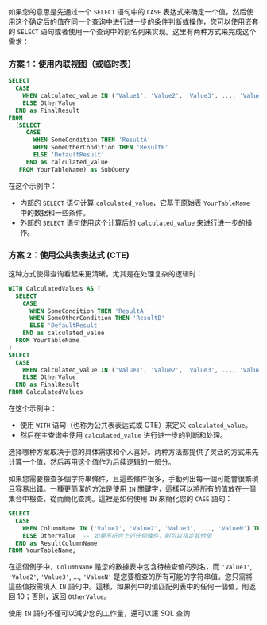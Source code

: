 如果您的意思是先通过一个 `SELECT` 语句中的 `CASE` 表达式来确定一个值，然后使用这个确定后的值在同一个查询中进行进一步的条件判断或操作，您可以使用嵌套的 `SELECT` 语句或者使用一个查询中的别名列来实现。这里有两种方式来完成这个需求：

### 方案 1：使用内联视图（或临时表）

```sql
SELECT 
  CASE 
    WHEN calculated_value IN ('Value1', 'Value2', 'Value3', ..., 'ValueN') THEN 10
    ELSE OtherValue
  END as FinalResult
FROM
  (SELECT 
     CASE 
       WHEN SomeCondition THEN 'ResultA'
       WHEN SomeOtherCondition THEN 'ResultB'
       ELSE 'DefaultResult'
     END as calculated_value
   FROM YourTableName) as SubQuery
```

在这个示例中：
- 内部的 `SELECT` 语句计算 `calculated_value`，它基于原始表 `YourTableName` 中的数据和一些条件。
- 外部的 `SELECT` 语句使用这个计算后的 `calculated_value` 来进行进一步的操作。

### 方案 2：使用公共表表达式 (CTE)

这种方式使得查询看起来更清晰，尤其是在处理复杂的逻辑时：

```sql
WITH CalculatedValues AS (
  SELECT
    CASE 
      WHEN SomeCondition THEN 'ResultA'
      WHEN SomeOtherCondition THEN 'ResultB'
      ELSE 'DefaultResult'
    END as calculated_value
  FROM YourTableName
)
SELECT 
  CASE 
    WHEN calculated_value IN ('Value1', 'Value2', 'Value3', ..., 'ValueN') THEN 10
    ELSE OtherValue
  END as FinalResult
FROM CalculatedValues
```

在这个示例中：
- 使用 `WITH` 语句（也称为公共表表达式或 CTE）来定义 `calculated_value`。
- 然后在主查询中使用 `calculated_value` 进行进一步的判断和处理。

选择哪种方案取决于您的具体需求和个人喜好。两种方法都提供了灵活的方式来先计算一个值，然后再用这个值作为后续逻辑的一部分。

如果您需要檢查多個字符串條件，且這些條件很多，手動列出每一個可能會很繁瑣且容易出錯。一種更簡潔的方法是使用 `IN` 關鍵字，這樣可以將所有的值放在一個集合中檢查，從而簡化查詢。這裡是如何使用 `IN` 來簡化您的 `CASE` 語句：

```sql
SELECT 
  CASE 
    WHEN ColumnName IN ('Value1', 'Value2', 'Value3', ..., 'ValueN') THEN 10
    ELSE OtherValue  -- 如果不符合上述任何條件，則可以指定其他值
  END as ResultColumnName
FROM YourTableName;
```

在這個例子中，`ColumnName` 是您的數據表中包含待檢查值的列名，而 `'Value1'`, `'Value2'`, `'Value3'`, ..., `'ValueN'` 是您要檢查的所有可能的字符串值。您只需將這些值按需填入 `IN` 語句中。這樣，如果列中的值匹配列表中的任何一個值，則返回 10；否則，返回 `OtherValue`。

使用 `IN` 語句不僅可以減少您的工作量，還可以讓 SQL 查詢